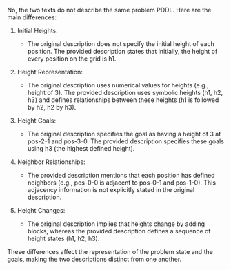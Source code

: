 No, the two texts do not describe the same problem PDDL. Here are the main differences:

1. Initial Heights:
   - The original description does not specify the initial height of each position. The provided description states that initially, the height of every position on the grid is h1.

2. Height Representation:
   - The original description uses numerical values for heights (e.g., height of 3). The provided description uses symbolic heights (h1, h2, h3) and defines relationships between these heights (h1 is followed by h2, h2 by h3).

3. Height Goals:
   - The original description specifies the goal as having a height of 3 at pos-2-1 and pos-3-0. The provided description specifies these goals using h3 (the highest defined height).

4. Neighbor Relationships:
   - The provided description mentions that each position has defined neighbors (e.g., pos-0-0 is adjacent to pos-0-1 and pos-1-0). This adjacency information is not explicitly stated in the original description.

5. Height Changes:
   - The original description implies that heights change by adding blocks, whereas the provided description defines a sequence of height states (h1, h2, h3).

These differences affect the representation of the problem state and the goals, making the two descriptions distinct from one another.